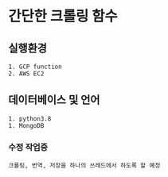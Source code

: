 # 간단한 크롤링 함수
## 실행환경
    1. GCP function
    2. AWS EC2
## 데이터베이스 및 언어
    1. python3.8
    1. MongoDB

### 수정 작업중
    크롤링, 번역, 저장을 하나의 쓰레드에서 하도록 할 예정